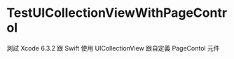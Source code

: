 # TestUICollectionViewWithPageControl
測試 Xcode 6.3.2 跟 Swift 使用 UICollectionView 跟自定義 PageContol 元件

